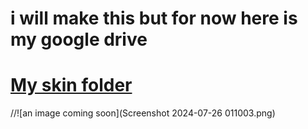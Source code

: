 # i will make this but for now here is my google drive

# [My skin folder]([https://drive.google.com/file/d/1scOR-6izZuScSj11eVWmM6XMMAxtR2Nm/view?usp=drive_link](https://drive.google.com/drive/folders/1ekRWLnVyYvitC5rauGxj23_P5Yi3B32-))
//![an image coming soon](Screenshot 2024-07-26 011003.png)
